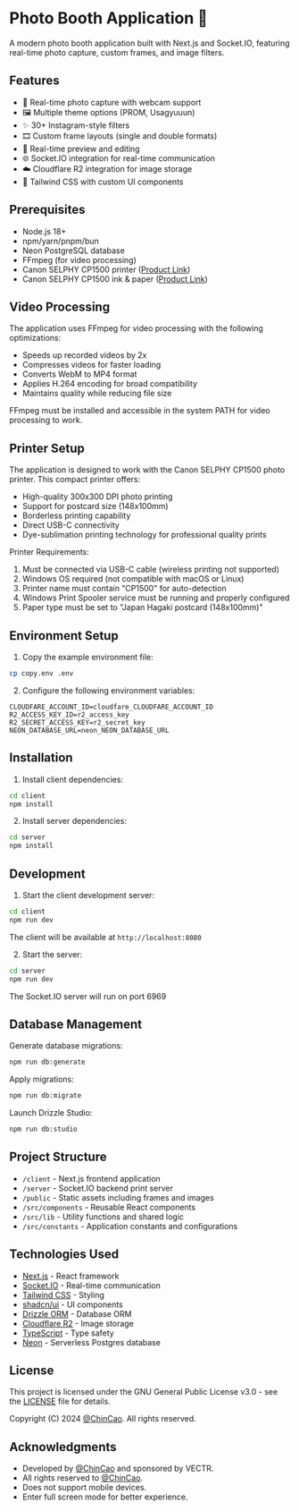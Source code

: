 # Photo Booth Application 📸

A modern photo booth application built with Next.js and Socket.IO, featuring real-time photo capture, custom frames, and image filters.

## Features

- 📸 Real-time photo capture with webcam support
- 🖼️ Multiple theme options (PROM, Usagyuuun)
- ✨ 30+ Instagram-style filters
- 🎞️ Custom frame layouts (single and double formats)
- 🔄 Real-time preview and editing
- 🌐 Socket.IO integration for real-time communication
- ☁️ Cloudflare R2 integration for image storage
- 🎨 Tailwind CSS with custom UI components

## Prerequisites

- Node.js 18+
- npm/yarn/pnpm/bun
- Neon PostgreSQL database
- FFmpeg (for video processing)
- Canon SELPHY CP1500 printer ([Product Link](https://www.amazon.com/Canon-SELPHY-CP1500-Compact-Printer/dp/B0BF6T86WD))
- Canon SELPHY CP1500 ink & paper ([Product Link](https://www.amazon.com/KP-108IN-Cassette-Wireless-Compact-Printer/dp/B079B5LTGW))

## Video Processing

The application uses FFmpeg for video processing with the following optimizations:

- Speeds up recorded videos by 2x
- Compresses videos for faster loading
- Converts WebM to MP4 format
- Applies H.264 encoding for broad compatibility
- Maintains quality while reducing file size

FFmpeg must be installed and accessible in the system PATH for video processing to work.

## Printer Setup

The application is designed to work with the Canon SELPHY CP1500 photo printer. This compact printer offers:

- High-quality 300x300 DPI photo printing
- Support for postcard size (148x100mm)
- Borderless printing capability
- Direct USB-C connectivity
- Dye-sublimation printing technology for professional quality prints

Printer Requirements:

1. Must be connected via USB-C cable (wireless printing not supported)
2. Windows OS required (not compatible with macOS or Linux)
3. Printer name must contain "CP1500" for auto-detection
4. Windows Print Spooler service must be running and properly configured
5. Paper type must be set to "Japan Hagaki postcard (148x100mm)"

## Environment Setup

1. Copy the example environment file:

```bash
cp copy.env .env
```

2. Configure the following environment variables:

```
CLOUDFARE_ACCOUNT_ID=cloudfare_CLOUDFARE_ACCOUNT_ID
R2_ACCESS_KEY_ID=r2_access_key
R2_SECRET_ACCESS_KEY=r2_secret_key
NEON_DATABASE_URL=neon_NEON_DATABASE_URL
```

## Installation

1. Install client dependencies:

```bash
cd client
npm install
```

2. Install server dependencies:

```bash
cd server
npm install
```

## Development

1. Start the client development server:

```bash
cd client
npm run dev
```

The client will be available at `http://localhost:8080`

2. Start the server:

```bash
cd server
npm run dev
```

The Socket.IO server will run on port 6969

## Database Management

Generate database migrations:

```bash
npm run db:generate
```

Apply migrations:

```bash
npm run db:migrate
```

Launch Drizzle Studio:

```bash
npm run db:studio
```

## Project Structure

- `/client` - Next.js frontend application
- `/server` - Socket.IO backend print server
- `/public` - Static assets including frames and images
- `/src/components` - Reusable React components
- `/src/lib` - Utility functions and shared logic
- `/src/constants` - Application constants and configurations

## Technologies Used

- [Next.js](https://nextjs.org/) - React framework
- [Socket.IO](https://socket.io/) - Real-time communication
- [Tailwind CSS](https://tailwindcss.com/) - Styling
- [shadcn/ui](https://ui.shadcn.com/) - UI components
- [Drizzle ORM](https://orm.drizzle.team/) - Database ORM
- [Cloudflare R2](https://www.cloudflare.com/products/r2/) - Image storage
- [TypeScript](https://www.typescriptlang.org/) - Type safety
- [Neon](https://neon.tech) - Serverless Postgres database

## License

This project is licensed under the GNU General Public License v3.0 - see the [LICENSE](LICENSE) file for details.

Copyright (C) 2024 [@ChinCao](https://github.com/ChinCao). All rights reserved.

## Acknowledgments

- Developed by [@ChinCao](https://github.com/ChinCao) and sponsored by VECTR.
- All rights reserved to [@ChinCao](https://github.com/ChinCao).
- Does not support mobile devices.
- Enter full screen mode for better experience.
